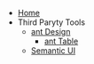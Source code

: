 - [Home](/)
- Third Paryty Tools
	- [ant Design](/ThirdParty/AntDesign)
		- [ant Table](/ThirdParty/AntTable)
	- [Semantic UI](/ThirdParty/SemanticUI)
	

